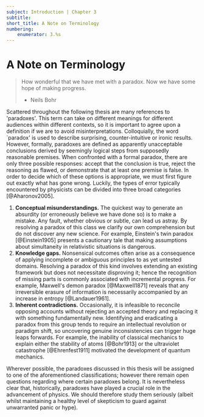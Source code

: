 ```yaml
---
subject: Introduction | Chapter 3
subtitle:
short_title: A Note on Terminology
numbering: 
    enumerator: 3.%s
---
```


# A Note on Terminology

> How wonderful that we have met with a paradox. Now we have some hope of making progress.
> - Neils Bohr

Scattered throughout the following thesis are many references to 'paradoxes'.  This term can take on different meanings for different audiences within different contexts, so it is important to agree upon a definition if we are to avoid misinterpretations. Colloquially, the word `paradox' is used to describe surprising, counter-intuitive or ironic results. However, formally, paradoxes are defined as apparently unacceptable conclusions derived by seemingly logical steps from supposedly reasonable premises. When confronted with a formal paradox, there are only three possible responses: accept that the conclusion is true, reject the reasoning as flawed, or demonstrate that at least one premise is false. In order to decide which of these options is appropriate, we must first figure out exactly what has gone wrong. Luckily, the types of error typically encountered by physicists can be divided into three broad categories [@Aharonov2005].

1. **Conceptual misunderstandings.** The quickest way to generate an absurdity (or erroneously believe we have done so) is to make a mistake. Any fault, whether obvious or subtle, can lead us astray. By resolving a paradox of this class we clarify our own comprehension but do not discover any new science. For example, Einstein's twin paradox [@Einstein1905] presents a cautionary tale that making assumptions about simultaneity in relativistic situations is dangerous.
2. **Knowledge gaps.** Nonsensical outcomes often arise as a consequence of applying incomplete or ambiguous principles to as yet untested domains. Resolving a paradox of this kind involves extending an existing framework but does not necessitate disproving it; hence the recognition of missing parts is commonly associated with incremental progress. For example, Maxwell's demon paradox [@Maxwell1871] reveals that any irreversible erasure of information is necessarily accompanied by an increase in entropy [@Landauer1961].
3. **Inherent contradictions.** Occasionally, it is infeasible to reconcile opposing accounts without rejecting an accepted theory and replacing it with something fundamentally new. Identifying and eradicating a paradox from this group tends to require an intellectual revolution or paradigm shift, so uncovering genuine inconsistencies can trigger huge leaps forwards. For example, the inability of classical mechanics to explain either the stability of atoms [@Bohr1913] or the ultraviolet catastrophe [@Ehrenfest1911] motivated the development of quantum mechanics.

Wherever possible, the paradoxes discussed in this thesis will be assigned to one of the aforementioned classifications; however there remain open questions regarding where certain paradoxes belong. It is nevertheless clear that, historically, paradoxes have played a crucial role in the advancement of physics. We should therefore study them seriously (albeit whilst maintaining a healthy level of skepticism to guard against unwarranted panic or hype).

